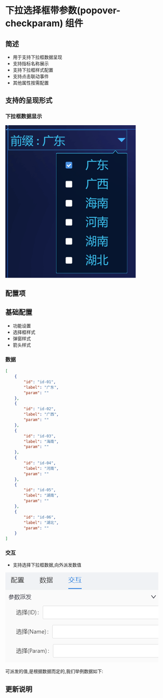 

# 下拉选择框带参数(popover-checkparam) 组件

## 简述

-   用于支持下拉框数据呈现
-   支持指标名称展示
-   支持下拉框样式配置
-   支持点击联动事件
-   其他属性按需配置

## 支持的呈现形式

### 下拉框数据显示

![界面显示](./images/1.png)

## 配置项

## 基础配置

-   功能设置
-   选择框样式
-   弹窗样式
-   箭头样式

### 数据

```json
[
    {
        "id": "id-01",
        "label": "广东",
        "param": ""
    },
    {
        "id": "id-02",
        "label": "广西",
        "param": ""
    },
    {
        "id": "id-03",
        "label": "海南",
        "param": ""
    },
    {
        "id": "id-04",
        "label": "河南",
        "param": ""
    },
    {
        "id": "id-05",
        "label": "湖南",
        "param": ""
    },
    {
        "id": "id-06",
        "label": "湖北",
        "param": ""
    }
]
```

### 交互

-   支持选择下拉框数据,向外派发数值

![交互配置](./images/2.png)

可派发的值,是根据数据而定的,我们举例数据如下:

## 更新说明
